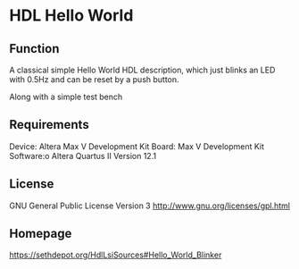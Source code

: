HDL Hello World
===============

Function
--------
A classical simple Hello World HDL description, which
just blinks an LED with 0.5Hz and can be reset by a
push button.

Along with a simple test bench

Requirements
------------
Device: Altera Max V Development Kit
Board: Max V Development Kit
Software:o Altera Quartus II Version 12.1

License
-------
GNU General Public License Version 3
http://www.gnu.org/licenses/gpl.html

Homepage
--------
https://sethdepot.org/HdlLsiSources#Hello_World_Blinker
